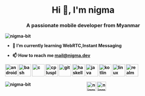 <h1 align="center">Hi 👋, I'm nigma</h1>
<h3 align="center">A passionate mobile developer from <b>Myanmar</h3>

<p align="left"> <img src="https://komarev.com/ghpvc/?username=nigma-bit" alt="nigma-bit" /> </p>

- 🌱 I’m currently learning **WebRTC,Instant Messaging**

- 📫 How to reach me **mail@nigma.dev**

<p align="left"><img src="https://devicons.github.io/devicon/devicon.git/icons/android/android-original-wordmark.svg" alt="android" width="40" height="40"/> <img src="https://www.vectorlogo.zone/logos/gnu_bash/gnu_bash-icon.svg" alt="bash" width="40" height="40"/> <img src="https://devicons.github.io/devicon/devicon.git/icons/c/c-original.svg" alt="c" width="40" height="40"/> <img src="https://devicons.github.io/devicon/devicon.git/icons/cplusplus/cplusplus-original.svg" alt="cplusplus" width="40" height="40"/> <img src="https://www.vectorlogo.zone/logos/git-scm/git-scm-icon.svg" alt="git" width="40" height="40"/> <img src="https://upload.wikimedia.org/wikipedia/commons/1/1c/Haskell-Logo.svg" alt="haskell" width="40" height="40"/> <img src="https://devicons.github.io/devicon/devicon.git/icons/java/java-original-wordmark.svg" alt="java" width="40" height="40"/> <img src="https://www.vectorlogo.zone/logos/kotlinlang/kotlinlang-icon.svg" alt="kotlin" width="40" height="40"/> <img src="https://devicons.github.io/devicon/devicon.git/icons/linux/linux-original.svg" alt="linux" width="40" height="40"/> <img src="https://raw.githubusercontent.com/bestofjs/bestofjs-webui/8665e8c267a0215f3159df28b33c365198101df5/public/logos/realm.svg" alt="realm" width="40" height="40"/></p>

<p><img align="left" src="https://github-readme-stats.vercel.app/api/top-langs/?username=nigma-bit&layout=compact" alt="nigma-bit" /></p>

<p align="center">
<a href="https://dev.to/nigma" target="blank"><img align="center" src="https://cdn.jsdelivr.net/npm/simple-icons@3.0.1/icons/dev-dot-to.svg" alt="nigma" height="30" width="30" /></a>
<a href="https://twitter.com/nigma_bit" target="blank"><img align="center" src="https://cdn.jsdelivr.net/npm/simple-icons@3.0.1/icons/twitter.svg" alt="nigma_bit" height="30" width="30" /></a>
</p>
